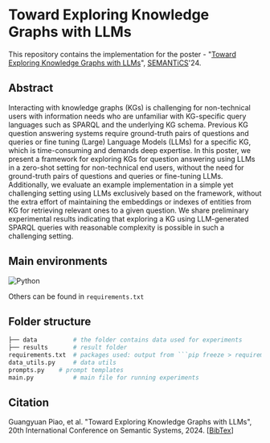 # Toward Exploring Knowledge Graphs with LLMs
This repository contains the implementation for the poster - "[Toward Exploring Knowledge Graphs with LLMs](https://parklize.github.io/publications/Semantics2024.pdf)", [SEMANTiCS](https://semantics.cc/)'24.



## Abstract

Interacting with knowledge graphs (KGs) is challenging for non-technical users with information needs
who are unfamiliar with KG-specific query languages such as SPARQL and the underlying KG schema.
Previous KG question answering systems require ground-truth pairs of questions and queries or fine
tuning (Large) Language Models (LLMs) for a specific KG, which is time-consuming and demands deep
expertise. In this poster, we present a framework for exploring KGs for question answering using LLMs
in a zero-shot setting for non-technical end users, without the need for ground-truth pairs of questions
and queries or fine-tuning LLMs. Additionally, we evaluate an example implementation in a simple
yet challenging setting using LLMs exclusively based on the framework, without the extra effort of
maintaining the embeddings or indexes of entities from KG for retrieving relevant ones to a given
question. We share preliminary experimental results indicating that exploring a KG using LLM-generated
SPARQL queries with reasonable complexity is possible in such a challenging setting.



## Main environments

![Python](https://img.shields.io/badge/python-3.11.0-blue?logo=python&logoColor=gold)

Others can be found in ```requirements.txt```



## Folder structure


```python
├── data          # the folder contains data used for experiments
├── results       # result folder 
requirements.txt  # packages used: output from ```pip freeze > requirements.txt```
data_utils.py	  # data utils	
prompts.py	  # prompt templates 
main.py	          # main file for running experiments
```



## Citation
Guangyuan Piao, et al. "Toward Exploring Knowledge Graphs with LLMs", 20th International Conference on Semantic Systems, 2024. [[BibTex](https://parklize.github.io/bib/SEMANTICS2024.bib)]
